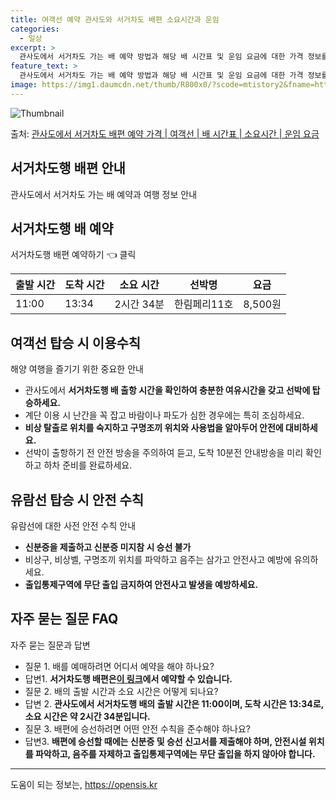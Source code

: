 ```yaml
---
title: 여객선 예약 관사도와 서거차도 배편 소요시간과 운임
categories:
  - 일상
excerpt: >
  관사도에서 서거차도 가는 배 예약 방법과 해당 배 시간표 및 운임 요금에 대한 가격 정보를 안내 드리겠습니다. 안전하고 재밋는 서거차도행 여행을 위해 아래 정보 참고하시기 바랍니다. 서거차도행 배편 예약하기 👈 클릭관사도에서 서거차도행 배 시간표출발 시간도착 시간소요 시간선박명요금11:0013:342시간 34분한림페리11호8,500원서거차도행 배편 예약하기 👈 클릭관사도에서 서거차도행 여객선 탑승 시 이용수칙해양 여행을 즐기기 위해 반드시 숙지해야 할 여객선 탑승 시 이용수칙을 소개합니다. 중요한 내용 관사도에서 서거차도행 배 출항 시간을 확인하여 충분한 여유시간을 갖고 선박에 탑승하세요. 계단 이용 시 난간을 잡고 난간을 꼭 잡고 이용하며, 바람이나 파도가 심한 경우에는 특히 조심하세요. 비상상황 대비..
feature_text: >
  관사도에서 서거차도 가는 배 예약 방법과 해당 배 시간표 및 운임 요금에 대한 가격 정보를 안내 드리겠습니다. 안전하고 재밋는 서거차도행 여행을 위해 아래 정보 참고하시기 바랍니다. 서거차도행 배편 예약하기 👈 클릭관사도에서 서거차도행 배 시간표출발 시간도착 시간소요 시간선박명요금11:0013:342시간 34분한림페리11호8,500원서거차도행 배편 예약하기 👈 클릭관사도에서 서거차도행 여객선 탑승 시 이용수칙해양 여행을 즐기기 위해 반드시 숙지해야 할 여객선 탑승 시 이용수칙을 소개합니다. 중요한 내용 관사도에서 서거차도행 배 출항 시간을 확인하여 충분한 여유시간을 갖고 선박에 탑승하세요. 계단 이용 시 난간을 잡고 난간을 꼭 잡고 이용하며, 바람이나 파도가 심한 경우에는 특히 조심하세요. 비상상황 대비..
image: https://img1.daumcdn.net/thumb/R800x0/?scode=mtistory2&fname=https%3A%2F%2Fblog.kakaocdn.net%2Fdn%2FcUesKf%2FbtsHG7XpNFc%2FUelDMDNeQVzvuANfQrvylK%2Fimg.jpg
---
```


![Thumbnail](https://img1.daumcdn.net/thumb/R800x0/?scode=mtistory2&fname=https%3A%2F%2Fblog.kakaocdn.net%2Fdn%2FcUesKf%2FbtsHG7XpNFc%2FUelDMDNeQVzvuANfQrvylK%2Fimg.jpg)

<p>출처: <a href="https://opensis.kr/entry/%EA%B4%80%EC%82%AC%EB%8F%84%EC%97%90%EC%84%9C-%EC%84%9C%EA%B1%B0%EC%B0%A8%EB%8F%84-%EB%B0%B0%ED%8E%B8-%EC%98%88%EC%95%BD-%EA%B0%80%EA%B2%A9-%EC%97%AC%EA%B0%9D%EC%84%A0-%EB%B0%B0-%EC%8B%9C%EA%B0%84%ED%91%9C-%EC%86%8C%EC%9A%94%EC%8B%9C%EA%B0%84-%EC%9A%B4%EC%9E%84-%EC%9A%94%EA%B8%88" rel="dofollow">관사도에서 서거차도 배편 예약 가격 | 여객선 | 배 시간표 | 소요시간 | 운임 요금</a> </p>

## 서거차도행 배편 안내

관사도에서 서거차도 가는 배 예약과 여행 정보 안내

## 서거차도행 배 예약

서거차도행 배편 예약하기 👈 클릭

**출발 시간** | **도착 시간** | **소요 시간** | **선박명** | **요금**  
---|---|---|---|---  
11:00 | 13:34 | 2시간 34분 | 한림페리11호 | 8,500원  
  
## 여객선 탑승 시 이용수칙

해양 여행을 즐기기 위한 중요한 안내

  * 관사도에서 **서거차도행 배 출항 시간을 확인하여 충분한 여유시간을 갖고 선박에 탑승하세요.**
  * 계단 이용 시 난간을 꼭 잡고 바람이나 파도가 심한 경우에는 특히 조심하세요.
  * **비상 탈출로 위치를 숙지하고 구명조끼 위치와 사용법을 알아두어 안전에 대비하세요.**
  * 선박이 출항하기 전 안전 방송을 주의하여 듣고, 도착 10분전 안내방송을 미리 확인하고 하차 준비를 완료하세요.

## 유람선 탑승 시 안전 수칙

유람선에 대한 사전 안전 수칙 안내

  * **신분증을 제출하고 신분증 미지참 시 승선 불가**
  * 비상구, 비상벨, 구명조끼 위치를 파악하고 음주는 삼가고 안전사고 예방에 유의하세요.
  * **출입통제구역에 무단 출입 금지하여 안전사고 발생을 예방하세요.**

## 자주 묻는 질문 FAQ

자주 묻는 질문과 답변

  * 질문 1. 배를 예매하려면 어디서 예약을 해야 하나요?
  * 답변1. **서거차도행 배편은[이 링크](https://opensis.kr/entry/%EA%B4%80%EC%82%AC%EB%8F%84%EC%97%90%EC%84%9C-%EC%84%9C%EA%B1%B0%EC%B0%A8%EB%8F%84-%EB%B0%B0%ED%8E%B8-%EC%98%88%EC%95%BD-%EA%B0%80%EA%B2%A9-%EC%97%AC%EA%B0%9D%EC%84%A0-%EB%B0%B0-%EC%8B%9C%EA%B0%84%ED%91%9C-%EC%86%8C%EC%9A%94%EC%8B%9C%EA%B0%84-%EC%9A%B4%EC%9E%84-%EC%9A%94%EA%B8%88)에서 예약할 수 있습니다.**
  * 질문 2. 배의 출발 시간과 소요 시간은 어떻게 되나요?
  * 답변 2. **관사도에서 서거차도행 배의 출발 시간은 11:00이며, 도착 시간은 13:34로, 소요 시간은 약 2시간 34분입니다.**
  * 질문 3. 배편에 승선하려면 어떤 안전 수칙을 준수해야 하나요?
  * 답변3. **배편에 승선할 때에는 신분증 및 승선 신고서를 제출해야 하며, 안전시설 위치를 파악하고, 음주를 자제하고 출입통제구역에는 무단 출입을 하지 않아야 합니다.**

* * *

 

도움이 되는 정보는, <a href="https://opensis.kr" rel="dofollow">https://opensis.kr</a>


